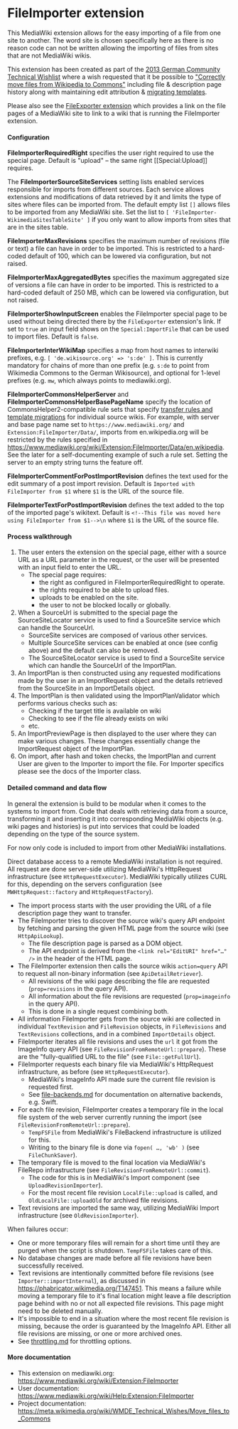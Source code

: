 # FileImporter extension

This MediaWiki extension allows for the easy importing of a file from one site to another.
The word site is chosen specifically here as there is no reason code can not be written allowing the
importing of files from sites that are not MediaWiki wikis.

This extension has been created as part of the
[2013 German Community Technical Wishlist](https://meta.wikimedia.org/wiki/WMDE_Technical_Wishes/Move_files_to_Commons)
where a wish requested that it be possible to
["Correctly move files from Wikipedia to Commons"](https://phabricator.wikimedia.org/T140462)
including file & description page history along with maintaining edit attribution &
[migrating templates](docs/wikitext-cleanup.md).

Please also see the [FileExporter extension](https://www.mediawiki.org/wiki/Extension:FileExporter)
which provides a link on the file pages of a MediaWiki site to link to a wiki that is running the
FileImporter extension.

#### Configuration

**FileImporterRequiredRight** specifies the user right required to use the special page. Default is
"upload" – the same right [[Special:Upload]] requires.

The **FileImporterSourceSiteServices** setting lists enabled services responsible for imports from different sources.
Each service allows extensions and modifications of data retrieved by it and limits the type of sites where files can be
imported from. The default empty list `[]` allows files to be imported from any MediaWiki site. Set the list to
`[ 'FileImporter-WikimediaSitesTableSite' ]` if you only want to allow imports from sites that are in the sites table.

**FileImporterMaxRevisions** specifies the maximum number of revisions (file or text) a file can
have in order to be imported. This is restricted to a hard-coded default of 100, which can be
lowered via configuration, but not raised.

**FileImporterMaxAggregatedBytes** specifies the maximum aggregated size of versions a file can have
in order to be imported. This is restricted to a hard-coded default of 250 MB, which can be lowered
via configuration, but not raised.

**FileImporterShowInputScreen** enables the FileImporter special page to be used without being directed there by the
`FileExporter` extension's link. If set to `true` an input field shows on the `Special:ImportFile` that can be used to
import files. Default is `false`.

**FileImporterInterWikiMap** specifies a map from host names to interwiki prefixes, e.g.
`[ 'de.wikisource.org' => 's:de' ]`. This is currently mandatory for chains of more than one prefix
(e.g. `s:de` to point from Wikimedia Commons to the German Wikisource), and optional for 1-level
prefixes (e.g. `mw`, which always points to mediawiki.org).

**FileImporterCommonsHelperServer** and **FileImporterCommonsHelperBasePageName** specify the
location of CommonsHelper2-compatible rule sets that specify
[transfer rules and template migrations](docs/wikitext-cleanup.md)
for individual source wikis. For example, with server and base page name set to
`https://www.mediawiki.org/` and `Extension:FileImporter/Data/`, imports from en.wikipedia.org will
be restricted by the rules specified in
https://www.mediawiki.org/wiki/Extension:FileImporter/Data/en.wikipedia. See the later for a
self-documenting example of such a rule set. Setting the server to an empty string turns the feature
off.

**FileImporterCommentForPostImportRevision** defines the text used for the edit summary of a post import revision.
Default is `Imported with FileImporter from $1` where `$1` is the URL of the source file.

**FileImporterTextForPostImportRevision** defines the text added to the top of the imported page's wikitext.
Default is `<!--This file was moved here using FileImporter from $1-->\n` where `$1` is the URL of the source file.

#### Process walkthrough

1) The user enters the extension on the special page,
   either with a source URL as a URL parameter in the request,
   or the user will be presented with an input field to enter the URL.
    - The special page requires:
      - the right as configured in FileImporterRequiredRight to operate.
      - the rights required to be able to upload files.
      - uploads to be enabled on the site.
      - the user to not be blocked locally or globally.
2) When a SourceUrl is submitted to the special page the SourceSiteLocator service is used to find a
   SourceSite service which can handle the SourceUrl.
      - SourceSite services are composed of various other services.
      - Multiple SourceSite services can be enabled at once (see config above) and the default can also be removed.
      - The SourceSiteLocator service is used to find a SourceSite service which can handle the SourceUrl of the ImportPlan.
4) An ImportPlan is then constructed using any requested modifications made by the user in an ImportRequest object
   and the details retrieved from the SourceSite in an ImportDetails object.
5) The ImportPlan is then validated using the ImportPlanValidator which performs various checks such as:
      - Checking if the target title is available on wiki
      - Checking to see if the file already exists on wiki
      - etc.
6) An ImportPreviewPage is then displayed to the user where they can make various changes.
   These changes essentially change the ImportRequest object of the ImportPlan.
7) On import, after hash and token checks, the ImportPlan and current User are given to the Importer to import the file.
   For Importer specifics please see the docs of the Importer class.

#### Detailed command and data flow

In general the extension is build to be modular when it comes to the systems to import from. Code
that deals with retrieving data from a source, transforming it and inserting it into corresponding
MediaWiki objects (e.g. wiki pages and histories) is put into services that could be loaded
depending on the type of the source system.

For now only code is included to import from other MediaWiki installations.

Direct database access to a remote MediaWiki installation is not required. All request are done
server-side utilizing MediaWiki's HttpRequest infrastructure (see `HttpRequestExecutor`). MediaWiki
typically utilizes CURL for this, depending on the servers configuration (see
`MWHttpRequest::factory` and `HttpRequestFactory`).

- The import process starts with the user providing the URL of a file description page they want to
  transfer.
- The FileImporter tries to discover the source wiki's query API endpoint by fetching and parsing
  the given HTML page from the source wiki (see `HttpApiLookup`).
  - The file description page is parsed as a DOM object.
  - The API endpoint is derived from the `<link rel="EditURI" href="…" />` in the header of the
    HTML page.
- The FileImporter extension then calls the source wikis `action=query` API to request all
  non-binary information (see `ApiDetailRetriever`).
  - All revisions of the wiki page describing the file are requested (`prop=revisions` in the query
    API).
  - All information about the file revisions are requested (`prop=imageinfo` in the query API).
  - This is done in a single request combining both.
- All information FileImporter gets from the source wiki are collected in individual `TextRevision`
  and `FileRevision` objects, in `FileRevisions` and `TextRevisions` collections, and in a combined
  `ImportDetails` object.
- FileImporter iterates all file revisions and uses the `url` it got from the ImageInfo query API
  (see `FileRevisionFromRemoteUrl::prepare`). These are the "fully-qualified URL to the file" (see
  `File::getFullUrl`).
- FileImporter requests each binary file via MediaWiki's HttpRequest infrastructure, as before (see
  `HttpRequestExecutor`).
  - MediaWiki's ImageInfo API made sure the current file revision is requested first.
  - See [file-backends.md](docs/file-backends.md) for documentation on alternative backends, e.g.
    Swift.
- For each file revision, FileImporter creates a temporary file in the local file system of the web
  server currently running the import (see `FileRevisionFromRemoteUrl::prepare`).
  - `TempFSFile` from MediaWiki's FileBackend infrastructure is utilized for this.
  - Writing to the binary file is done via `fopen( …, 'wb' )` (see `FileChunkSaver`).
- The temporary file is moved to the final location via MediaWiki's FileRepo infrastructure (see
  `FileRevisionFromRemoteUrl::commit`).
  - The code for this is in MediaWiki's Import component (see `UploadRevisionImporter`).
  - For the most recent file revision `LocalFile::upload` is called, and `OldLocalFile::uploadOld`
    for archived file revisions.
- Text revisions are imported the same way, utilizing MediaWiki Import infrastructure (see
  `OldRevisionImporter`).

When failures occur:
- One or more temporary files will remain for a short time until they are purged when the script is
  shutdown. `TempFSFile` takes care of this.
- No database changes are made before all file revisions have been successfully received.
- Text revisions are intentionally committed before file revisions (see `Importer::importInternal`),
  as discussed in https://phabricator.wikimedia.org/T147451. This means a failure while moving a
  temporary file to it's final location might leave a file description page behind with no or not
  all expected file revisions. This page might need to be deleted manually.
- It's impossible to end in a situation where the most recent file revision is missing, because the
  order is guaranteed by the ImageInfo API. Either all file revisions are missing, or one or more
  archived ones.
- See [throttling.md](docs/throttling.md) for throttling options.

#### More documentation
- This extension on mediawiki.org: https://www.mediawiki.org/wiki/Extension:FileImporter
- User documentation: https://www.mediawiki.org/wiki/Help:Extension:FileImporter
- Project documentation: https://meta.wikimedia.org/wiki/WMDE_Technical_Wishes/Move_files_to_Commons
